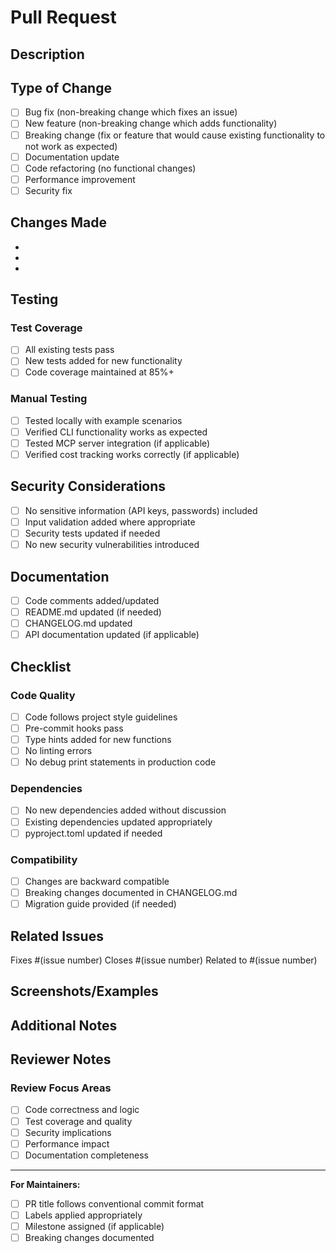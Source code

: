 # Pull Request

## Description

<!-- Provide a brief description of the changes in this PR -->

## Type of Change

<!-- Mark the type of change with an "x" -->

- [ ] Bug fix (non-breaking change which fixes an issue)
- [ ] New feature (non-breaking change which adds functionality)
- [ ] Breaking change (fix or feature that would cause existing functionality to not work as expected)
- [ ] Documentation update
- [ ] Code refactoring (no functional changes)
- [ ] Performance improvement
- [ ] Security fix

## Changes Made

<!-- List the specific changes made in this PR -->

- 
- 
- 

## Testing

<!-- Describe the testing you've performed -->

### Test Coverage
- [ ] All existing tests pass
- [ ] New tests added for new functionality
- [ ] Code coverage maintained at 85%+

### Manual Testing
- [ ] Tested locally with example scenarios
- [ ] Verified CLI functionality works as expected
- [ ] Tested MCP server integration (if applicable)
- [ ] Verified cost tracking works correctly (if applicable)

## Security Considerations

<!-- If this PR involves security-related changes, describe them -->

- [ ] No sensitive information (API keys, passwords) included
- [ ] Input validation added where appropriate
- [ ] Security tests updated if needed
- [ ] No new security vulnerabilities introduced

## Documentation

<!-- Mark what documentation has been updated -->

- [ ] Code comments added/updated
- [ ] README.md updated (if needed)
- [ ] CHANGELOG.md updated
- [ ] API documentation updated (if applicable)

## Checklist

<!-- Ensure you've completed all applicable items -->

### Code Quality
- [ ] Code follows project style guidelines
- [ ] Pre-commit hooks pass
- [ ] Type hints added for new functions
- [ ] No linting errors
- [ ] No debug print statements in production code

### Dependencies
- [ ] No new dependencies added without discussion
- [ ] Existing dependencies updated appropriately
- [ ] pyproject.toml updated if needed

### Compatibility
- [ ] Changes are backward compatible
- [ ] Breaking changes documented in CHANGELOG.md
- [ ] Migration guide provided (if needed)

## Related Issues

<!-- Link to any related issues -->

Fixes #(issue number)
Closes #(issue number)
Related to #(issue number)

## Screenshots/Examples

<!-- If applicable, add screenshots or code examples showing the changes -->

## Additional Notes

<!-- Any additional information that reviewers should know -->

## Reviewer Notes

<!-- Information specifically for reviewers -->

### Review Focus Areas
- [ ] Code correctness and logic
- [ ] Test coverage and quality  
- [ ] Security implications
- [ ] Performance impact
- [ ] Documentation completeness

---

**For Maintainers:**
- [ ] PR title follows conventional commit format
- [ ] Labels applied appropriately
- [ ] Milestone assigned (if applicable)
- [ ] Breaking changes documented